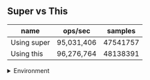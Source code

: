 ## Super vs This

|name|ops/sec|samples|
|-|-|-|
|Using super|95,031,406|47541757|
|Using this|96,276,764|48138391|


<details>
<summary>Environment</summary>

* __Machine:__ linux x64 | 4 vCPUs | 7.6GB Mem
* __Run:__ Wed Oct 15 2025 23:12:36 GMT+0000 (Coordinated Universal Time)
* __Node:__ `v22.19.0`
</details>

<!--
{"environment":{"platform":"linux","arch":"x64","cpus":4,"totalMemory":7.597843170166016},"benchmarks":[{"name":"Using super","samples":47541757,"opsSec":95031406.56921278},{"name":"Using this","samples":48138391,"opsSec":96276764.86273585}]}-->
